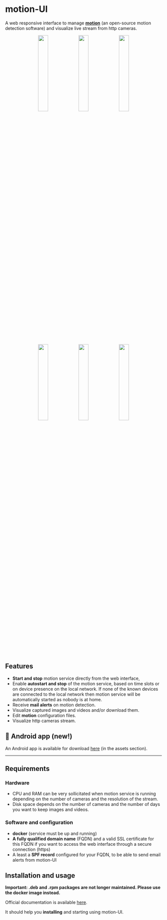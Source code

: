 # motion-UI

A web responsive interface to manage <a href="https://motion-project.github.io/"><b>motion</b></a> (an open-source motion detection software) and visualize live stream from http cameras.

<div align="center">
    <img src="https://github.com/lbr38/motion-UI/assets/54670129/fb0f78f3-10f6-45ef-8e9a-2ce119795493" width=25% align="top">
    <img src="https://github.com/lbr38/motion-UI/assets/54670129/3fadc296-4e51-48d1-9454-f956e43f3ec7" width=25% align="top">
    <img src="https://github.com/lbr38/motion-UI/assets/54670129/fcd1f4d6-b80d-43e3-8cf0-f09abe9f0e37" width=25% align="top">
</div>
<br>
<div align="center">
    <img src="https://github.com/lbr38/motion-UI/assets/54670129/e4194032-8163-4944-bc9d-4783018054cf" width=25% align="top">
    <img src="https://github.com/lbr38/motion-UI/assets/54670129/6c1e40d7-950f-4593-9243-5ec4be81e1ea" width=25% align="top">
    <img src="https://github.com/lbr38/motion-UI/assets/54670129/28a7d13e-4001-4bd0-822d-2e9b83374cc8" width=25% align="top">
    
</div>

<br>

## Features

- **Start and stop** motion service directly from the web interface,
- Enable **autostart and stop** of the motion service, based on time slots or on device presence on the local network. If none of the known devices are connected to the local network then motion service will be automatically started as nobody is at home.
- Receive **mail alerts** on motion detection.
- Visualize captured images and videos and/or download them.
- Edit **motion** configuration files.
- Visualize http cameras stream.

## 📱 Android app (new!)

An Android app is available for download <a href="https://github.com/lbr38/motion-UI/releases/tag/android-1.0">here</a> (in the assets section).

<hr>


## Requirements

### Hardware

- CPU and RAM can be very sollicitated when motion service is running depending on the number of cameras and the resolution of the stream.
- Disk space depends on the number of cameras and the number of days you want to keep images and videos.

### Software and configuration

- **docker** (service must be up and running)
- **A fully qualified domain name** (FQDN) and a valid SSL certificate for this FQDN if you want to access the web interface through a secure connection (https)
- A least a **SPF record** configured for your FQDN, to be able to send email alerts from motion-UI

## Installation and usage

**Important: .deb and .rpm packages are not longer maintained. Please use the docker image instead.**

Official documentation is available <a href="https://github.com/lbr38/motion-UI/wiki">here</a>.

It should help you **installing** and starting using motion-UI.
